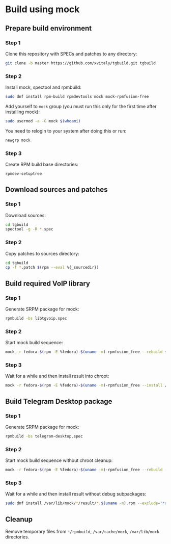 # Build using mock
## Prepare build environment
### Step 1

Clone this repository with SPECs and patches to any directory:
```bash
git clone -b master https://github.com/xvitaly/tgbuild.git tgbuild
```

### Step 2

Install mock, spectool and rpmbuild:
```bash
sudo dnf install rpm-build rpmdevtools mock mock-rpmfusion-free
```

Add yourself to `mock` group (you must run this only for the first time after installing mock):
```bash
sudo usermod -a -G mock $(whoami)
```
You need to relogin to your system after doing this or run:
```bash
newgrp mock
```

### Step 3

Create RPM build base directories:
```bash
rpmdev-setuptree
```

## Download sources and patches
### Step 1

Download sources:
```bash
cd tgbuild
spectool -g -R *.spec
```

### Step 2

Copy patches to sources directory:
```bash
cd tgbuild
cp -f *.patch $(rpm --eval %{_sourcedir})
```

## Build required VoIP library
### Step 1

Generate SRPM package for mock:
```bash
rpmbuild -bs libtgvoip.spec
```

### Step 2

Start mock build sequence:
```bash
mock -r fedora-$(rpm -E %fedora)-$(uname -m)-rpmfusion_free --rebuild ~/rpmbuild/SRPMS/libtgvoip*.src.rpm
```

### Step 3

Wait for a while and then install result into chroot:
```bash
mock -r fedora-$(rpm -E %fedora)-$(uname -m)-rpmfusion_free --install /var/lib/mock/*/result/libtgvoip*.$(uname -m).rpm
```

## Build Telegram Desktop package
### Step 1

Generate SRPM package for mock:
```bash
rpmbuild -bs telegram-desktop.spec
```

### Step 2

Start mock build sequence without chroot cleanup:
```bash
mock -r fedora-$(rpm -E %fedora)-$(uname -m)-rpmfusion_free --rebuild --no-clean ~/rpmbuild/SRPMS/telegram-desktop*.src.rpm
```

### Step 3

Wait for a while and then install result without debug subpackages:
```bash
sudo dnf install /var/lib/mock/*/result/*.$(uname -m).rpm --exclude="*debug*"
```

## Cleanup

Remove temporary files from `~/rpmbuild`, `/var/cache/mock`, `/var/lib/mock` directories.
